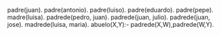 padre(juan).
padre(antonio).
padre(luiso).
padre(eduardo).
padre(pepe).
madre(luisa).
padrede(pedro, juan).
padrede(juan, julio).
padrede(juan, jose).
madrede(luisa, maria).
abuelo(X,Y):- padrede(X,W),padrede(W,Y).